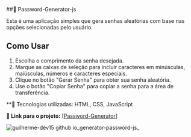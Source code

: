 ##📁 Password-Generator-js


Esta é uma aplicação simples que gera senhas aleatórias com base nas opções selecionadas pelo usuário.

## Como Usar

1. Escolha o comprimento da senha desejada.
2. Marque as caixas de seleção para incluir caracteres em minúsculas, maiúsculas, números e caracteres especiais.
3. Clique no botão "Gerar Senha" para obter sua senha aleatória.
4. Use o botão "Copiar Senha" para copiar a senha para a área de transferência.

**🚀 Tecnologias utilizadas: HTML, CSS, JavaScript

**🔗 Link para o projeto:** [<a href="https://guilherme-dev15.github.io/Password-Generator-js/"  >Password-Generator</a>]

![guilherme-dev15 github io_generator-password-js_](https://github.com/Guilherme-dev15/Password-Generator-js/assets/49658386/663a5661-013e-44a4-812e-861c238cc68c)
